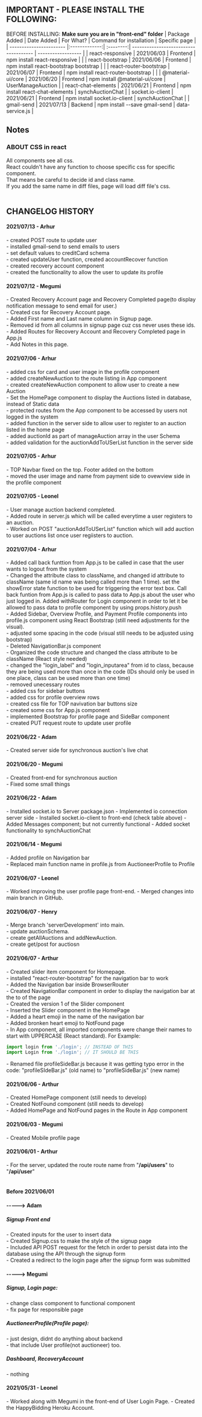 ## IMPORTANT - PLEASE INSTALL THE FOLLOWING:
BEFORE INSTALLING: **Make sure you are in "front-end" folder**
| Package Added           | Date Added    | For What? | Command for installation              | Specific page      |
| ----------------------- |:-------------:| :--------:| ------------------------------------- | ------------------ |
| react-responsive        | 2021/06/03    | Frontend  | npm install react-responsive          |  |
| react-bootstrap         | 2021/06/06    | Frontend  | npm install react-bootstrap bootstrap |  |
| react-router-bootstrap  | 2021/06/07    | Frontend  | npm install react-router-bootstrap    |  |
| @material-ui/core       | 2021/06/20    | Frontend  | npm install  @material-ui/core        | UserManageAuction  |
| react-chat-elements     | 2021/06/21    | Frontend  | npm install react-chat-elements       | synchAuctionChat   |
| socket.io-client        | 2021/06/21    | Frontend  | npm install socket.io-client          | synchAuctionChat   |
| gmail-send              | 2021/07/13    | Backend   | npm install --save gmail-send         | data-service.js    |

## Notes
### ABOUT CSS in react
All components see all css.  
React couldn't have any function to choose specific css for specific component.  
That means be careful to decide id and class name.  
If you add the same name in diff files, page will load diff file's css.   
<br>


## CHANGELOG HISTORY
#### 2021/07/13 - Arhur   
\- created POST route to update user       
\- installed gmail-send to send emails to users        
\- set default values to creditCard schema      
\- created updateUser function, created accountRecover function         
\- created recovery account component         
\- created the functionality to allow the user to update its profile     


#### 2021/07/12 - Megumi
\- Created Recovery Account page and Recovery Completed page(to display notification message to send email for user.)   
\- Created css for Recovery Account page.  
\- Added First name and Last name column in Signup page.  
\- Removed id from all columns in signup page cuz css never uses these ids.  
\- Added Routes for Recovery Account and Recovery Completed page in App.js  
\- Add Notes in this page.  

#### 2021/07/06 - Arhur 
\- added css for card and user image in the profile component    
\- added createNewAuction to the route listing in App component          
\- created createNewAuction component to allow user to create a new Auction     
\- Set the HomePage component to display the Auctions listed in database, instead of Static data      
\- protected routes from the App component to be accessed by users not logged in the system       
\- added function in the server side to allow user to register to an auction listed in the home page      
\- added auctionId as part of manageAuction array in the user Schema    
\- added validation for the auctionAddToUSerList function in the server side    

#### 2021/07/05 - Arhur 
\- TOP Navbar fixed on the top. Footer added on the bottom     
\- moved the user image and name from payment side to ovewview side in the profile component      

#### 2021/07/05 - Leonel
\- User manage auction backend completed.<br>
\- Added route in server.js which will be called everytime a user registers to an auction.<br>
\- Worked on POST "auctionAddToUSerList" function which will add auction to user auctions list once user regiisters to auction.

#### 2021/07/04 - Arhur    
\- Added call back funttion from App.js to be called in case that the user wants to logout from the system     
\- Changed the attribute class to className, and changed id attribute to className (same id name was being called more than 1 time). set the showError state function to be used for triggering the error text box. Call back funtion from App.js is called to pass data to App.js about the user who just logged in. Added withRouter for Login component in order to let it be allowed to pass data to profile component by using props.history.push        
\- Added Sidebar, Overview Profile, and Payment Profile components into profile.js component using React Bootstrap (still need adjustments for the visual).      
\- adjusted some spacing in the code (visual still needs to be adjusted using bootstrap)       
\- Deleted NavigationBar.js component      
\- Organized the code structure and changed the class attribute to be className (React style needed)                   
\- changed the "login_label" and "login_inputarea" from id to class, because they are being used more than once in the code (IDs should only be used in one place, class can be used more than one time)      
\- removed unecessary routes    
\- added css for sidebar buttons    
\- added css for profile overview rows    
\- created css file for TOP navivation bar buttons size     
\- created some css for App.js component      
\- implemented Bootstrap for profile page and SideBar component     
\- created PUT request route to update user profile    

#### 2021/06/22 - Adam
\- Created server side for synchronous auction's live chat

#### 2021/06/20 - Megumi
\- Created front-end for synchronous auction  
\- Fixed some small things

#### 2021/06/22 - Adam
\- Installed socket.io to Server package.json
\- Implemented io connection server side
\- Installed socket.io-client to front-end (check table above)
\- Added Messages component; but not currently functional
\- Added socket functionality to synchAuctionChat

#### 2021/06/14 - Megumi
\- Added profile on Navigation bar  
\- Replaced main function name in profile.js from AuctioneerProfile to Profile

#### 2021/06/07 - Leonel
\- Worked improving the user profile page front-end.
\- Merged changes into main branch in GitHub.

#### 2021/06/07 - Henry
\- Merge branch 'serverDevelopment' into main.   
\- update auctionSchema.   
\- create getAllAuctions and addNewAuction.  
\- create get/post for auctiosn   

#### 2021/06/07 - Arthur  
\- Created slider item component for Homepage.  
\- installed "react-router-bootstrap" for the navigation bar to work  
\- Added the Navigation bar inside  BrowserRouter  
\- Created NavigationBar component in order to display the navigation bar at the to of the page  
\- Created the version 1 of the Slider component  
\- Inserted the Slider component in the HomePage  
\- Added a heart emoji in the name of the navigation bar  
\- Added bronken heart emoji to NotFound page  
\- In App component, all imported components were change their names to start with UPPERCASE (React standard). For Example:  
   ```javascript 
   import login from './login'; // INSTEAD OF THIS 
   import Login from './login'; // IT SHOULD BE THIS
   ```   
\- Renamed file profileSideBar.js because it was getting typo error in the code: "profileSIdeBar.js" (old name) to "profileSideBar.js" (new name)  


#### 2021/06/06 - Arthur  
\- Created HomePage component (still needs to develop)  
\- Created NotFound component (still needs to develop)  
\- Added HomePage and NotFound pages in the Route in App component  

#### 2021/06/03 - Megumi
\- Created Mobile profile page  
  
#### 2021/06/01 - Arthur 
\- For the server, updated the route route name from "**/api/users**" to "**/api/user**"    
<br>

#### Before 2021/06/01 
#### -----> Adam
##### Signup Front end
\- Created inputs for the user to insert data   
\- Created Signup.css to make the style of the signup page    
\- Included API POST request for the fetch in order to persist data into the database using the API through the signup form    
\- Created a redirect to the login page after the signup form was submitted    
    
#### -----> Megumi 
##### Signup, Login page:  
\- change class component to functional component  
\- fix page for responsible page    
##### AuctioneerProfile(Profile page):    
\- just design, didnt do anything about backend   
\- that include User profile(not auctioneer) too.  
##### Dashboard, RecoveryAccount   
\- nothing    

#### 2021/05/31 - Leonel
\- Worked along with Megumi in the front-end of User Login Page.
\- Created the HappyBidding Heroku Account.

